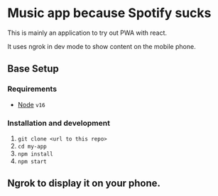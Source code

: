 # Music app because Spotify sucks

This is mainly an application to try out PWA with react.

It uses ngrok in dev mode to show content on the mobile phone.

## Base Setup

### Requirements

- [Node](https://nodejs.org/en/download/) `v16`

### Installation and development

1. `git clone <url to this repo>`
2. `cd my-app`
3. `npm install`
4. `npm start`

## Ngrok to display it on your phone.
